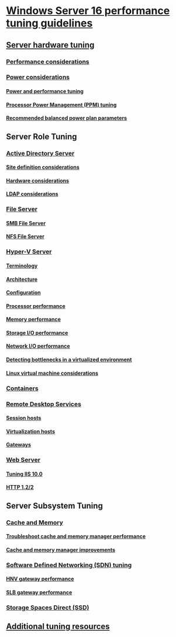 # [Windows Server 16 performance tuning guidelines](index.md)
## [Server hardware tuning](hardware/index.md)
### [Performance considerations](hardware/index.md)
### [Power considerations](hardware/power.md)
#### [Power and performance tuning](hardware/power/power-performance-tuning.md)
#### [Processor Power Management (PPM) tuning](hardware/power/processor-power-management-tuning.md)
#### [Recommended balanced power plan parameters](hardware/power/recommended-balanced-plan-parameters.md)
## Server Role Tuning
### [Active Directory Server](role/active-directory-server/index.md)
#### [Site definition considerations](role/active-directory-server/site-definition-considerations.md)
#### [Hardware considerations](role/active-directory-server/hardware-considerations.md)
#### [LDAP considerations](role/active-directory-server/ldap-considerations.md)
### [File Server](role/file-server/index.md)
#### [SMB File Server](role/file-server/smb-file-server.md)
#### [NFS File Server](role/file-server/nfs-file-server.md)
### [Hyper-V Server](role/hyper-v-server/index.md)
#### [Terminology](role/hyper-v-server/terminology.md)
#### [Architecture](role/hyper-v-server/architecture.md)
#### [Configuration](role/hyper-v-server/configuration.md)
#### [Processor performance](role/hyper-v-server/processor-performance.md)
#### [Memory performance](role/hyper-v-server/memory-performance.md)
#### [Storage I/O performance](role/hyper-v-server/storage-io-performance.md)
#### [Network I/O performance](role/hyper-v-server/network-io-performance.md)
#### [Detecting bottlenecks in a virtualized environment](role/hyper-v-server/detecting-virtualized-environment-bottlenecks.md)
#### [Linux virtual machine considerations](role/hyper-v-server/linux-virtual-machine-considerations.md)
### [Containers](role/container/index.md)
### [Remote Desktop Services](role/remote-desktop/session-hosts.md)
#### [Session hosts](role/remote-desktop/session-hosts.md)
#### [Virtualization hosts](role/remote-desktop/virtualization-hosts.md)
#### [Gateways](role/remote-desktop/gateways.md)
### [Web Server](role/web-server/index.md)
#### [Tuning IIS 10.0](role/web-server/tuning-iis-10.md)
#### [HTTP 1.2/2](role/web-server/http-performance.md)
## Server Subsystem Tuning
### [Cache and Memory](subsystem/cache-memory-management/index.md)
#### [Troubleshoot cache and memory manager performance](subsystem/cache-memory-management/troubleshoot.md)
#### [Cache and memory manager improvements](subsystem/cache-memory-management/improvements-in-2016.md)
### [Software Defined Networking (SDN) tuning](subsystem/software-defined-networking/index.md)
#### [HNV gateway performance](subsystem/software-defined-networking/hnv-gateway-performance.md)
#### [SLB gateway performance](subsystem/software-defined-networking/slb-gateway-performance.md)
### [Storage Spaces Direct (SSD)](subsystem/storage-spaces-direct/index.md)
## [Additional tuning resources](additional-resources.md)
